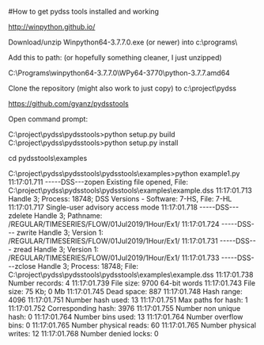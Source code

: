 
#How to get pydss tools installed and working


http://winpython.github.io/

Download/unzip Winpython64-3.7.7.0.exe  (or newer) into c:\programs\

Add this to path:  (or hopefully something cleaner, I just unzipped)

C:\Programs\winpython64-3.7.7.0\WPy64-3770\python-3.7.7.amd64

Clone the repository (might also work to just copy) to c:\project\pydss

https://github.com/gyanz/pydsstools


Open command prompt:

C:\project\pydss\pydsstools>python setup.py build
C:\project\pydss\pydsstools>python setup.py install

cd pydsstools\examples

C:\project\pydss\pydsstools\pydsstools\examples>python example1.py
11:17:01.711      -----DSS---zopen   Existing file opened,  File: C:\project\pydss\pydsstools\pydsstools\examples\example.dss
11:17:01.713                         Handle 3;  Process: 18748;  DSS Versions - Software: 7-HS, File:  7-HL
11:17:01.717                         Single-user advisory access mode
11:17:01.718 -----DSS--- zdelete  Handle 3;  Pathname: /REGULAR/TIMESERIES/FLOW/01Jul2019/1Hour/Ex1/
11:17:01.724 -----DSS--- zwrite  Handle 3;  Version 1:  /REGULAR/TIMESERIES/FLOW/01Jul2019/1Hour/Ex1/
11:17:01.731 -----DSS--- zread   Handle 3;  Version 1:  /REGULAR/TIMESERIES/FLOW/01Jul2019/1Hour/Ex1/
11:17:01.733      -----DSS---zclose  Handle 3;  Process: 18748;  File: C:\project\pydss\pydsstools\pydsstools\examples\example.dss
11:17:01.738                         Number records:         4
11:17:01.739                         File size:              9700  64-bit words
11:17:01.743                         File size:              75 Kb;  0 Mb
11:17:01.745                         Dead space:             887
11:17:01.748                         Hash range:             4096
11:17:01.751                         Number hash used:       13
11:17:01.751                         Max paths for hash:     1
11:17:01.752                         Corresponding hash:     3976
11:17:01.755                         Number non unique hash: 0
11:17:01.764                         Number bins used:       13
11:17:01.764                         Number overflow bins:   0
11:17:01.765                         Number physical reads:  60
11:17:01.765                         Number physical writes: 12
11:17:01.768                         Number denied locks:    0

